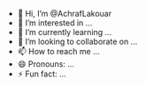 - 👋 Hi, I’m @AchrafLakouar
- 👀 I’m interested in ...
- 🌱 I’m currently learning ...
- 💞️ I’m looking to collaborate on ...
- 📫 How to reach me ...
- 😄 Pronouns: ...
- ⚡ Fun fact: ...

<!---
AchrafLakouar/AchrafLakouar is a ✨ special ✨ repository because its `README.md` (this file) appears on your GitHub profile.
You can click the Preview link to take a look at your changes.
--->
